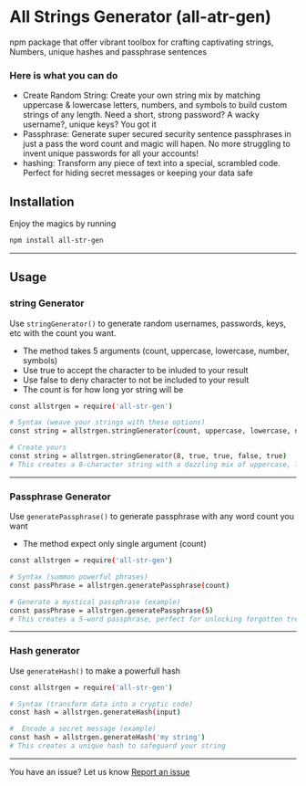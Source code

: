 # All Strings Generator (all-atr-gen)
npm package that offer vibrant toolbox for crafting captivating strings, Numbers, unique hashes and passphrase sentences

### Here is what you can do
- Create Random String: Create your own string mix by matching uppercase & lowercase letters, numbers, and symbols to build custom strings of any length. Need a short, strong password? A wacky username?, unique keys? You got it
- Passphrase: Generate super secured security sentence passphrases in just a pass the word count and magic will hapen. No more struggling to invent unique passwords for all your accounts!
- hashing: Transform any piece of text into a special, scrambled code. Perfect for hiding secret messages or keeping your data safe

## Installation
Enjoy the magics by running
```bash
npm install all-str-gen
```

---

## Usage

### string Generator
Use `stringGenerator()` to generate random usernames, passwords, keys, etc with the count you want.
- The method takes 5 arguments (count, uppercase, lowercase, number, symbols)
- Use true to accept the character to be inluded to your result
- Use false to deny character to not be included to your result
- The count is for how long yor string will be

```bash
const allstrgen = require('all-str-gen')

# Syntax (weave your strings with these options)
const string = allstrgen.stringGenerator(count, uppercase, lowercase, number, symbols)

# Create yours
const string = allstrgen.stringGenerator(8, true, true, false, true)
# This creates a 8-character string with a dazzling mix of uppercase, lowercase, numbers, and symbols
```

---

### Passphrase Generator
Use `generatePassphrase()` to generate passphrase with any word count you want
- The method expect only single argument (count)

```bash
const allstrgen = require('all-str-gen')

# Syntax (summon powerful phrases)
const passPhrase = allstrgen.generatePassphrase(count)

# Generate a mystical passphrase (example)
const passPhrase = allstrgen.generatePassphrase(5)
# This creates a 5-word passphrase, perfect for unlocking forgotten treasures.
```

---

### Hash generator
Use `generateHash()` to make a powerfull hash

```bash
const allstrgen = require('all-str-gen')

# Syntax (transform data into a cryptic code)
const hash = allstrgen.generateHash(input)

#  Encode a secret message (example)
const hash = allstrgen.generateHash('my string')
# This creates a unique hash to safeguard your string
```

---

You have an issue? Let us know [Report an issue](https://github.com/matayo-ayo/all-str-gen/issues)